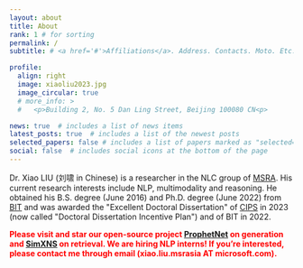 ```yaml
---
layout: about
title: About
rank: 1 # for sorting
permalink: /
subtitle: # <a href='#'>Affiliations</a>. Address. Contacts. Moto. Etc.

profile:
  align: right
  image: xiaoliu2023.jpg
  image_circular: true
  # more_info: >
  #   <p>Building 2, No. 5 Dan Ling Street, Beijing 100080 CN<p>

news: true  # includes a list of news items
latest_posts: true  # includes a list of the newest posts
selected_papers: false # includes a list of papers marked as "selected={true}"
social: false  # includes social icons at the bottom of the page
---
```


Dr. Xiao LIU (刘啸 in Chinese) is a researcher in the NLC group of [MSRA](https://www.microsoft.com/en-us/research/people/xiaoliu2/).
His current research interests include NLP, multimodality and reasoning.
He obtained his B.S. degree (June 2016) and Ph.D. degree (June 2022) from [BIT](http://www.bit.edu.cn/) and was awarded the "Excellent Doctoral Dissertation" of [CIPS](https://www.cipsc.org.cn/) in 2023 (now called "Doctoral Dissertation Incentive Plan") and of BIT in 2022.

<font color="red"><b>
Please visit and star our open-source project <a href="https://github.com/microsoft/ProphetNet">ProphetNet</a> on generation and <a href="https://github.com/microsoft/SimXNS">SimXNS</a> on retrieval.
We are hiring NLP interns! If you’re interested, please contact me through email (xiao.liu.msrasia AT microsoft.com).
</b></font>

